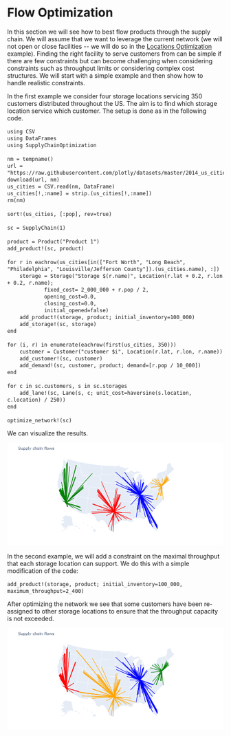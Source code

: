 # Flow Optimization

In this section we will see how to best flow products through the supply chain. We will assume that we want to leverage the current network 
(we will not open or close facilities -- we will do so in the [Locations Optimization](@ref) example). Finding the right facility to serve customers from can be simple if there are few constraints but can become challenging when considering constraints such as throughput limits or considering complex cost structures. We will start with a simple example and then show how to handle realistic constraints.

In the first example we consider four storage locations servicing 350 customers distributed throughout the US. The aim is to find which storage location service which customer. The setup is done as in the following code.

```
using CSV
using DataFrames
using SupplyChainOptimization

nm = tempname()
url = "https://raw.githubusercontent.com/plotly/datasets/master/2014_us_cities.csv"
download(url, nm)
us_cities = CSV.read(nm, DataFrame)
us_cities[!,:name] = strip.(us_cities[!,:name])
rm(nm)

sort!(us_cities, [:pop], rev=true)

sc = SupplyChain(1)

product = Product("Product 1")
add_product!(sc, product)

for r in eachrow(us_cities[in(["Fort Worth", "Long Beach", "Philadelphia", "Louisville/Jefferson County"]).(us_cities.name), :])
    storage = Storage("Storage $(r.name)", Location(r.lat + 0.2, r.lon + 0.2, r.name); 
            fixed_cost= 2_000_000 + r.pop / 2, 
            opening_cost=0.0, 
            closing_cost=0.0, 
            initial_opened=false)
    add_product!(storage, product; initial_inventory=100_000)
    add_storage!(sc, storage)
end

for (i, r) in enumerate(eachrow(first(us_cities, 350)))
    customer = Customer("customer $i", Location(r.lat, r.lon, r.name))
    add_customer!(sc, customer)
    add_demand!(sc, customer, product; demand=[r.pop / 10_000])
end

for c in sc.customers, s in sc.storages
    add_lane!(sc, Lane(s, c; unit_cost=haversine(s.location, c.location) / 250))
end

optimize_network!(sc)
```

We can visualize the results.

![optimizing_flows_free](./assets/optimizing_flows_free.png)

In the second example, we will add a constraint on the maximal throughput that each storage location can support. We do this with a simple modification of the code:

```
add_product!(storage, product; initial_inventory=100_000, maximum_throughput=2_400)
```

After optimizing the network we see that some customers have been re-assigned to other storage locations to ensure that the throughput capacity is not exceeded.

![optimizing_flows_maximum_throughput](./assets/optimizing_flows_maximum_throughput.png)